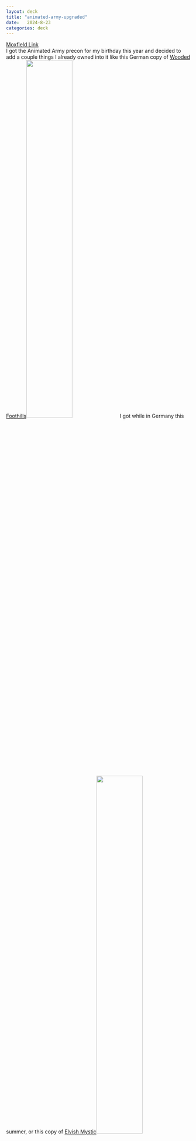 ```yaml
---
layout: deck
title: "animated-army-upgraded"
date:   2024-8-23
categories: deck
---
```


<a href="https://www.moxfield.com/decks/vOoODbwKoUiLK3oELwqzVw">Moxfield Link</a>
<br>
I got the Animated Army precon for my birthday this year and decided to add a couple things I already owned into it like this German copy of <a class="card" href="https://scryfall.com/card/mh3/236/de/bewaldete-gebirgsausl%C3%A4ufer">Wooded Foothills<span  class="large"><img class="large-image" width="50%" height="50%" src="https://cards.scryfall.io/large/front/5/e/5e53b493-73bd-4268-8494-803e181fb893.jpg"></span></a> I got while in Germany this summer, or this copy of <a class="card" href="https://scryfall.com/card/sld/805/elvish-mystic">Elvish Mystic<span  class="large"><img class="large-image" width="50%" height="50%" src="https://cards.scryfall.io/large/front/a/c/acbe8763-1373-49f8-b4a6-dd5984b1d25f.jpg"></span></a> from the <a href="https://secretlair.wizards.com/us/en/product/965728/secret-lair-x-hatsune-miku-sakura-superstar-en">Hatsune Miku: Sakura Superstar: Secret Lair Drop.</a> Overall it's basically just the precon with a few minor additions that I thought would improve it a bit.